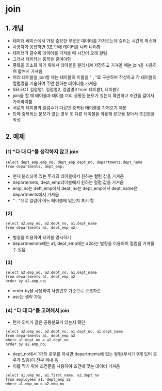 # join
## 1. 개념
* 데이터 베이스에서 가장 중요한 부분은 데이터를 가져오는데 걸리는 시간의 최소화
* 사용자가 응답하면 3초 안에 데이터를 나타 나야함
* 데이터가 클수록 데이터를 가져올 때 시간이 오래 걸림
* 그래서 데이터는 중복을 줄여야함
* 중복을 최소화 하기 위해서 테이블을 분리시켜 저장하고 가져올 때는 join을 사용하여 합쳐서 가져옴
* 여러 테이블을 join할 때는 테이블의 이름을 " , "로 구분하여 작성하고 각 테이블의 컬럼명을 기술하여 주면 원하는 데이터를 가져옴
* SELECT 컬럼명1, 컬럼명2, 컬럼명3 from 테이블1, 테이블2
* join을 할 때 테이블과 테이블 끼리 공통된 분모가 있는지 확인하고 조건을 걸어서 가져와야함
* 서로의 테이블의 컬럼수가 다르면 중복된 테이블를 가져오기 때문
* 만약 중복되는 분모가 없는 경우 또 다른 테이블을 이용해 분모들 찾아서 조건문을 작성

## 2. 예제
### (1) "다 대 다"를 생각하지 않고 join
```
select dept_emp.emp_no, dept_emp.dept_no, departments.dept_name 
from departments, dept_emp;
```
* 현재 분리되어 있는 두개의 데이블에서 원하는 컬럼 값을 가져옴
* departemets, dept_emp테이블에서 원하는 컬럼 값을 가져옴
* emp_no는 deft_emp에서 dept_no는 dept_emp에서 dept_name은 departments에서 가져옴
* " . "으로 컬럼이 어느 테이블에 있는지 표시 함

### (2)
```
select a2.emp_no, a2.dept_no, a1.dept_name
from departments a1, dept_emp a2;
```
* 별칭을 이용하여 테이블 명시하기
* departmemnts에는 a1, dept_emp에는 a2라는 별칭을 이용하여 컬럼을 가져올 수 있음

### (3)
````
select a2.emp_no, a2.dept_no, a1.dept_name
from departments a1, dept_emp a2
order by a2.emp_no;
````
* order by을 사용하여 사원번호 기준으로 오름차순
* asc는 생략 가능

### (4) "다 대 다"를 고려해서 join
* 먼저 의미가 같은 공통분모가 있는지 확인

```
select a2.emp_no, a2.dept_no, a1.dept_no, a1.dept_name
from departments a1, dept_emp a2
where a1.dept_no = a2.dept_no
order by a2.emp_no;
```
* dept_no에서 1개의 로우를 꺼내면 departments에 있는 컬럼(부서가 9개 있어 로우가 있음)이 전부 꺼내 옴
* 이를 막기 위해 조건문을 사용하여 조건에 맞는 데이터 가져옴

```
select a1.emp_no, a1.first_name, a2.dept_no
from employees a1, dept_emp a2
where a1.emp_no = a2.emp_no
```
